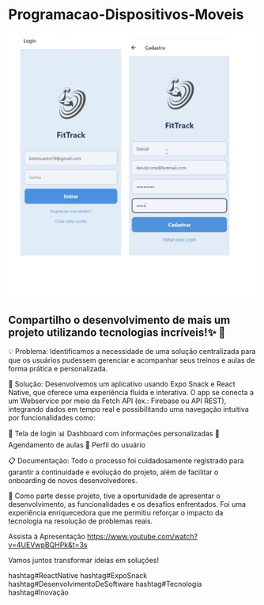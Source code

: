 # Programacao-Dispositivos-Moveis

<p align="center">
 <img src="https://github.com/Maliarte/Programacao-Dispositivos-Moveis/blob/main/fitTracker/login-fittrack.jpg" />
</p>

## Compartilho o desenvolvimento de mais um projeto utilizando tecnologias incríveis!✨ 👊 

💡 Problema: Identificamos a necessidade de uma solução centralizada para que os usuários pudessem gerenciar e acompanhar seus treinos e aulas de forma prática e personalizada.

🚀 Solução: Desenvolvemos um aplicativo usando Expo Snack e React Native, que oferece uma experiência fluida e interativa. O app se conecta a um Webservice por meio da Fetch API (ex.: Firebase ou API REST), integrando dados em tempo real e possibilitando uma navegação intuitiva por funcionalidades como:

🔑 Tela de login
📊 Dashboard com informações personalizadas
📅 Agendamento de aulas
👤 Perfil do usuário

📋 Documentação: Todo o processo foi cuidadosamente registrado para garantir a continuidade e evolução do projeto, além de facilitar o onboarding de novos desenvolvedores.

💬 Como parte desse projeto, tive a oportunidade de apresentar o desenvolvimento, as funcionalidades e os desafios enfrentados. Foi uma experiência enriquecedora que me permitiu reforçar o impacto da tecnologia na resolução de problemas reais.

Assista à Apresentação https://www.youtube.com/watch?v=4UEVwpBQHPk&t=3s

Vamos juntos transformar ideias em soluções!

hashtag#ReactNative hashtag#ExpoSnack hashtag#DesenvolvimentoDeSoftware hashtag#Tecnologia hashtag#Inovação
